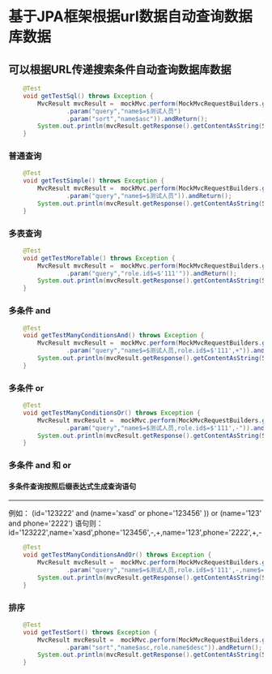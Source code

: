 # 基于JPA框架根据url数据自动查询数据库数据

## 可以根据URL传递搜索条件自动查询数据库数据

``` java
    @Test
    void getTestSql() throws Exception {
        MvcResult mvcResult =  mockMvc.perform(MockMvcRequestBuilders.get("/user/search")
                .param("query","name$=$测试人员")
                .param("sort","name$asc")).andReturn();
        System.out.println(mvcResult.getResponse().getContentAsString(StandardCharsets.UTF_8));
    }
```

### 普通查询

``` java
    @Test
    void getTestSimple() throws Exception {
        MvcResult mvcResult =  mockMvc.perform(MockMvcRequestBuilders.get("/user/search")
                .param("query","name$=$测试人员")).andReturn();
        System.out.println(mvcResult.getResponse().getContentAsString(StandardCharsets.UTF_8));
    }
```

### 多表查询

``` java
    @Test
    void getTestMoreTable() throws Exception {
        MvcResult mvcResult =  mockMvc.perform(MockMvcRequestBuilders.get("/user/search")
                .param("query","role.id$=$'111'")).andReturn();
        System.out.println(mvcResult.getResponse().getContentAsString(StandardCharsets.UTF_8));
    }
```

### 多条件 and

``` java
    @Test
    void getTestManyConditionsAnd() throws Exception {
        MvcResult mvcResult =  mockMvc.perform(MockMvcRequestBuilders.get("/user/search")
                .param("query","name$=$测试人员,role.id$=$'111',+")).andReturn();
        System.out.println(mvcResult.getResponse().getContentAsString(StandardCharsets.UTF_8));
    }
```

### 多条件 or

``` java
    @Test
    void getTestManyConditionsOr() throws Exception {
        MvcResult mvcResult =  mockMvc.perform(MockMvcRequestBuilders.get("/user/search")
                .param("query","name$=$测试人员,role.id$=$'111',-")).andReturn();
        System.out.println(mvcResult.getResponse().getContentAsString(StandardCharsets.UTF_8));
    }
```

### 多条件 and 和 or

#### 多条件查询按照后缀表达式生成查询语句
---
  例如： (id='123222' and  (name='xasd' or phone='123456' )) or (name='123' and phone='2222')
  语句则：id$=$'123222',name$=$'xasd',phone$=$'123456',-,+,name$=$'123',phone$=$'2222',+,-

``` java
    @Test
    void getTestManyConditionsAndOr() throws Exception {
        MvcResult mvcResult =  mockMvc.perform(MockMvcRequestBuilders.get("/user/search")
                .param("query","name$=$测试人员,role.id$=$'111',-,name$=$测试人员,role.id$=$'111',-,+")).andReturn();
        System.out.println(mvcResult.getResponse().getContentAsString(StandardCharsets.UTF_8));
    }
```

### 排序

``` java
    @Test
    void getTestSort() throws Exception {
        MvcResult mvcResult =  mockMvc.perform(MockMvcRequestBuilders.get("/user/search")
                .param("sort","name$asc,role.name$desc")).andReturn();
        System.out.println(mvcResult.getResponse().getContentAsString(StandardCharsets.UTF_8));
    }
```
